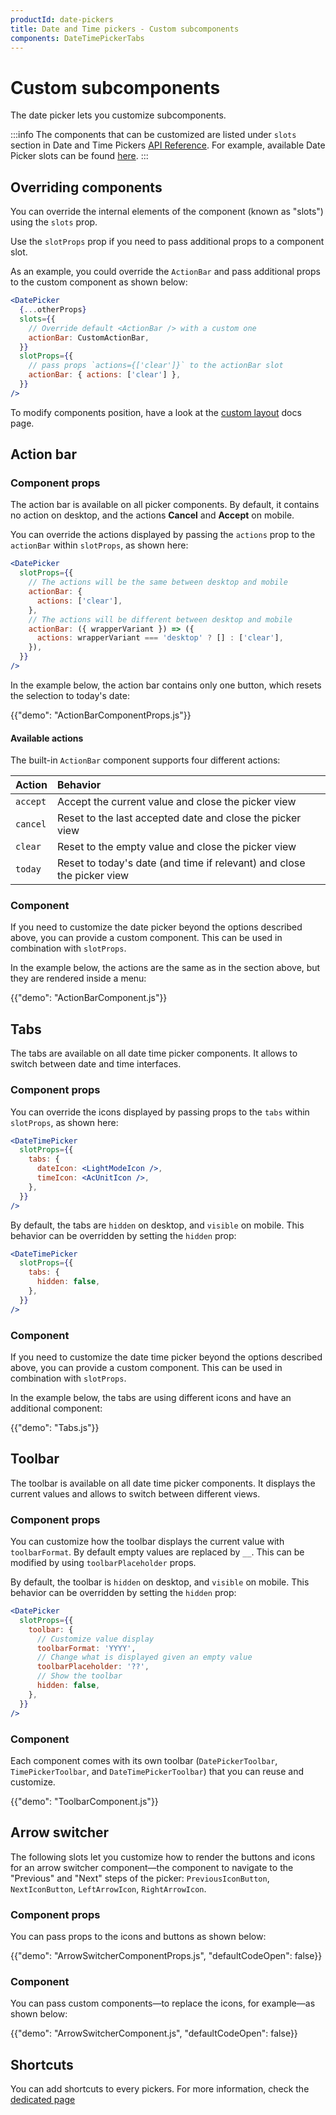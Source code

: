 ```yaml
---
productId: date-pickers
title: Date and Time pickers - Custom subcomponents
components: DateTimePickerTabs
---
```


# Custom subcomponents

<p class="description">The date picker lets you customize subcomponents.</p>

:::info
The components that can be customized are listed under `slots` section in Date and Time Pickers [API Reference](/x/api/date-pickers/).
For example, available Date Picker slots can be found [here](/x/api/date-pickers/date-picker/#slots).
:::

## Overriding components

You can override the internal elements of the component (known as "slots") using the `slots` prop.

Use the `slotProps` prop if you need to pass additional props to a component slot.

As an example, you could override the `ActionBar` and pass additional props to the custom component as shown below:

```jsx
<DatePicker
  {...otherProps}
  slots={{
    // Override default <ActionBar /> with a custom one
    actionBar: CustomActionBar,
  }}
  slotProps={{
    // pass props `actions={['clear']}` to the actionBar slot
    actionBar: { actions: ['clear'] },
  }}
/>
```

To modify components position, have a look at the [custom layout](/x/react-date-pickers/custom-layout/) docs page.

## Action bar

### Component props

The action bar is available on all picker components.
By default, it contains no action on desktop, and the actions **Cancel** and **Accept** on mobile.

You can override the actions displayed by passing the `actions` prop to the `actionBar` within `slotProps`, as shown here:

```jsx
<DatePicker
  slotProps={{
    // The actions will be the same between desktop and mobile
    actionBar: {
      actions: ['clear'],
    },
    // The actions will be different between desktop and mobile
    actionBar: ({ wrapperVariant }) => ({
      actions: wrapperVariant === 'desktop' ? [] : ['clear'],
    }),
  }}
/>
```

In the example below, the action bar contains only one button, which resets the selection to today's date:

{{"demo": "ActionBarComponentProps.js"}}

#### Available actions

The built-in `ActionBar` component supports four different actions:

| Action   | Behavior                                                               |
| :------- | :--------------------------------------------------------------------- |
| `accept` | Accept the current value and close the picker view                     |
| `cancel` | Reset to the last accepted date and close the picker view              |
| `clear`  | Reset to the empty value and close the picker view                     |
| `today`  | Reset to today's date (and time if relevant) and close the picker view |

### Component

If you need to customize the date picker beyond the options described above, you can provide a custom component.
This can be used in combination with `slotProps`.

In the example below, the actions are the same as in the section above, but they are rendered inside a menu:

{{"demo": "ActionBarComponent.js"}}

## Tabs

The tabs are available on all date time picker components.
It allows to switch between date and time interfaces.

### Component props

You can override the icons displayed by passing props to the `tabs` within `slotProps`, as shown here:

```jsx
<DateTimePicker
  slotProps={{
    tabs: {
      dateIcon: <LightModeIcon />,
      timeIcon: <AcUnitIcon />,
    },
  }}
/>
```

By default, the tabs are `hidden` on desktop, and `visible` on mobile.
This behavior can be overridden by setting the `hidden` prop:

```jsx
<DateTimePicker
  slotProps={{
    tabs: {
      hidden: false,
    },
  }}
/>
```

### Component

If you need to customize the date time picker beyond the options described above, you can provide a custom component.
This can be used in combination with `slotProps`.

In the example below, the tabs are using different icons and have an additional component:

{{"demo": "Tabs.js"}}

## Toolbar

The toolbar is available on all date time picker components.
It displays the current values and allows to switch between different views.

### Component props

You can customize how the toolbar displays the current value with `toolbarFormat`.
By default empty values are replaced by `__`.
This can be modified by using `toolbarPlaceholder` props.

By default, the toolbar is `hidden` on desktop, and `visible` on mobile.
This behavior can be overridden by setting the `hidden` prop:

```jsx
<DatePicker
  slotProps={{
    toolbar: {
      // Customize value display
      toolbarFormat: 'YYYY',
      // Change what is displayed given an empty value
      toolbarPlaceholder: '??',
      // Show the toolbar
      hidden: false,
    },
  }}
/>
```

### Component

Each component comes with its own toolbar (`DatePickerToolbar`, `TimePickerToolbar`, and `DateTimePickerToolbar`) that you can reuse and customize.

{{"demo": "ToolbarComponent.js"}}

## Arrow switcher

The following slots let you customize how to render the buttons and icons for an arrow switcher component—the component
to navigate to the "Previous" and "Next" steps of the picker: `PreviousIconButton`, `NextIconButton`, `LeftArrowIcon`, `RightArrowIcon`.

### Component props

You can pass props to the icons and buttons as shown below:

{{"demo": "ArrowSwitcherComponentProps.js", "defaultCodeOpen": false}}

### Component

You can pass custom components—to replace the icons, for example—as shown below:

{{"demo": "ArrowSwitcherComponent.js", "defaultCodeOpen": false}}

## Shortcuts

You can add shortcuts to every pickers.
For more information, check the [dedicated page](/x/react-date-pickers/shortcuts/)

